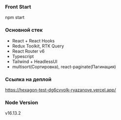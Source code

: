 ### Front Start
npm start

 ### Основной стек
- React + React Hooks
- Redux Toolkit, RTK Query
- React Router v6
- Typescript
- Tailwind + HeadlessUI
- multisort(Сортировка), react-paginate(Пагинация)

### Ссылка на деплой
https://hexagon-test-dg6cvvolk-ryazanove.vercel.app/

### Node Version
v16.13.2
